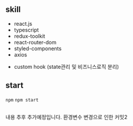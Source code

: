 ## skill

- react.js
- typescript
- redux-toolkit
- react-router-dom
- styled-components
- axios

* custom hook (state관리 및 비즈니스로직 분리)

## start

`npm`
`npm start`

##

내용 추후 추가예정입니다.
환경변수 변경으로 인한 커밋2
